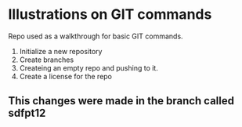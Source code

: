# Illustrations on GIT commands

Repo used as a walkthrough for basic GIT commands.

1. Initialize a new repository
2. Create branches
3. Createing an empty repo and pushing to it.
4. Create a license for the repo

## This changes were made in the branch called sdfpt12
